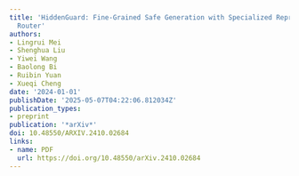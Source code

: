 ```yaml
---
title: 'HiddenGuard: Fine-Grained Safe Generation with Specialized Representation
  Router'
authors:
- Lingrui Mei
- Shenghua Liu
- Yiwei Wang
- Baolong Bi
- Ruibin Yuan
- Xueqi Cheng
date: '2024-01-01'
publishDate: '2025-05-07T04:22:06.812034Z'
publication_types:
- preprint
publication: '*arXiv*'
doi: 10.48550/ARXIV.2410.02684
links:
- name: PDF
  url: https://doi.org/10.48550/arXiv.2410.02684
---
```

